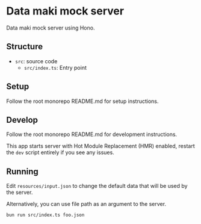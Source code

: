# Data maki mock server

Data maki mock server using Hono.

## Structure

- `src`: source code
  - `src/index.ts`: Entry point

## Setup

Follow the root monorepo README.md for setup instructions.

## Develop

Follow the root monorepo README.md for development instructions.

This app starts server with Hot Module Replacement (HMR) enabled, restart the `dev` script entirely if you see any issues.

## Running

Edit `resources/input.json` to change the default data that will be used by the server.

Alternatively, you can use file path as an argument to the server.

```bash
bun run src/index.ts foo.json
```
